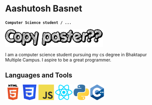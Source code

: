 # Aashutosh Basnet

**`Computer Science student / ... `**

![Text Animation](./text.gif)

I am a computer science student pursuing my cs degree in Bhaktapur Multiple Campus. I aspire to be a great programmer.

## Languages and Tools

<p float="left">
  <img src="./logos/HTML5.svg" height="50" />
  <img src="./logos/css3.svg" height="50" /> 
  <img src="./logos/javascript.png" height="50" />
  <img src="./logos/react.png" height="50" />
  <img src="./logos/python.png" height="50" />
  <img src="./logos/cpp.png" height="50" />
</p>


